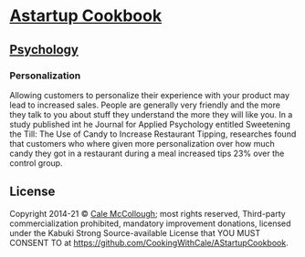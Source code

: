 # [Astartup Cookbook](../)

## [Psychology](./)

### Personalization

Allowing customers to personalize their experience with your product may lead to increased sales. People are generally very friendly and the more they talk to you about stuff they understand the more they will like you. In a study published int he Journal for Applied Psychology entitled Sweetening the Till: The Use of Candy to Increase Restaurant Tipping, researches found that customers who where given more personalization over how much candy they got in a restaurant during a meal increased tips 23% over the control group.

## License

Copyright  2014-21 © [Cale McCollough](https://cookingwithcale.org); most rights reserved, Third-party commercialization prohibited, mandatory improvement donations, licensed under the Kabuki Strong Source-available License that YOU MUST CONSENT TO at <https://github.com/CookingWithCale/AStartupCookbook>.
